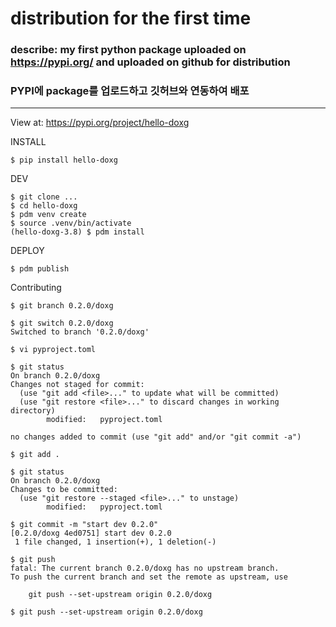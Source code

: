 # distribution for the first time

### describe: my first python package uploaded on https://pypi.org/ and uploaded on github for distribution
### PYPI에 package를 업로드하고 깃허브와 연동하여 배포


---

View at:
https://pypi.org/project/hello-doxg

INSTALL

    $ pip install hello-doxg
  
DEV

    $ git clone ...
    $ cd hello-doxg
    $ pdm venv create
    $ source .venv/bin/activate
    (hello-doxg-3.8) $ pdm install
    
DEPLOY

    $ pdm publish
    
Contributing

    $ git branch 0.2.0/doxg
    
    $ git switch 0.2.0/doxg
    Switched to branch '0.2.0/doxg'
    
    $ vi pyproject.toml
    
    $ git status
    On branch 0.2.0/doxg
    Changes not staged for commit:
      (use "git add <file>..." to update what will be committed)
      (use "git restore <file>..." to discard changes in working directory)
            modified:   pyproject.toml
    
    no changes added to commit (use "git add" and/or "git commit -a")
    
    $ git add .
    
    $ git status
    On branch 0.2.0/doxg
    Changes to be committed:
      (use "git restore --staged <file>..." to unstage)
            modified:   pyproject.toml
    
    $ git commit -m "start dev 0.2.0"
    [0.2.0/doxg 4ed0751] start dev 0.2.0
     1 file changed, 1 insertion(+), 1 deletion(-)
     
    $ git push
    fatal: The current branch 0.2.0/doxg has no upstream branch.
    To push the current branch and set the remote as upstream, use
    
        git push --set-upstream origin 0.2.0/doxg
    
    $ git push --set-upstream origin 0.2.0/doxg
